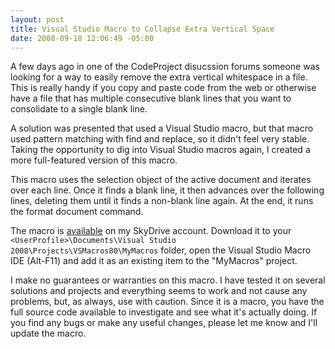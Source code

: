 ```yaml
---
layout: post
title: Visual Studio Macro to Collapse Extra Vertical Space
date: 2008-09-18 12:06:49 -05:00
---
```


A few days ago in one of the CodeProject disucssion forums someone was looking for a way to easily remove the extra vertical whitespace in a file. This is really handy if you copy and paste code from the web or otherwise have a file that has multiple consecutive blank lines that you want to consolidate to a single blank line.

A solution was presented that used a Visual Studio macro, but that macro used pattern matching with find and replace, so it didn't feel very stable. Taking the opportunity to dig into Visual Studio macros again, I created a more full-featured version of this macro.

This macro uses the selection object of the active document and iterates over each line. Once it finds a blank line, it then advances over the following lines, deleting them until it finds a non-blank line again. At the end, it runs the format document command.

The macro is [available](http://cid-93d618d639ec9651.skydrive.live.com/self.aspx/Public/Visual%20Studio%202008%20Macros/FormattingUtilities.vb) on my SkyDrive account. Download it to your `<UserProfile>\Documents\Visual Studio 2008\Projects\VSMacros80\MyMacros` folder, open the Visual Studio Macro IDE (Alt-F11) and add it as an existing item to the "MyMacros" project.

I make no guarantees or warranties on this macro. I have tested it on several solutions and projects and everything seems to work and not cause any problems, but, as always, use with caution. Since it is a macro, you have the full source code available to investigate and see what it's actually doing. If you find any bugs or make any useful changes, please let me know and I'll update the macro.
